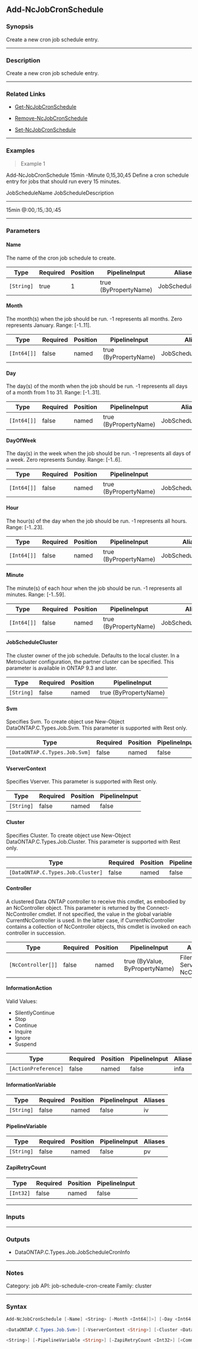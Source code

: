 Add-NcJobCronSchedule
---------------------

### Synopsis
Create a new cron job schedule entry.

---

### Description

Create a new cron job schedule entry.

---

### Related Links
* [Get-NcJobCronSchedule](Get-NcJobCronSchedule)

* [Remove-NcJobCronSchedule](Remove-NcJobCronSchedule)

* [Set-NcJobCronSchedule](Set-NcJobCronSchedule)

---

### Examples
> Example 1

Add-NcJobCronSchedule 15min -Minute 0,15,30,45
Define a cron schedule entry for jobs that should run every 15 minutes.

JobScheduleName           JobScheduleDescription
---------------           ----------------------
15min                     @:00,:15,:30,:45

---

### Parameters
#### **Name**
The name of the cron job schedule to create.

|Type      |Required|Position|PipelineInput        |Aliases        |
|----------|--------|--------|---------------------|---------------|
|`[String]`|true    |1       |true (ByPropertyName)|JobScheduleName|

#### **Month**
The month(s) when the job should be run.  -1 represents all months.  Zero represents January.  Range: [-1..11].

|Type       |Required|Position|PipelineInput        |Aliases             |
|-----------|--------|--------|---------------------|--------------------|
|`[Int64[]]`|false   |named   |true (ByPropertyName)|JobScheduleCronMonth|

#### **Day**
The day(s) of the month when the job should be run.  -1 represents all days of a month from 1 to 31.  Range: [-1..31].

|Type       |Required|Position|PipelineInput        |Aliases           |
|-----------|--------|--------|---------------------|------------------|
|`[Int64[]]`|false   |named   |true (ByPropertyName)|JobScheduleCronDay|

#### **DayOfWeek**
The day(s) in the week when the job should be run.  -1 represents all days of a week.  Zero represents Sunday.  Range: [-1..6].

|Type       |Required|Position|PipelineInput        |Aliases                 |
|-----------|--------|--------|---------------------|------------------------|
|`[Int64[]]`|false   |named   |true (ByPropertyName)|JobScheduleCronDayOfWeek|

#### **Hour**
The hour(s) of the day when the job should be run.  -1 represents all hours.  Range: [-1..23].

|Type       |Required|Position|PipelineInput        |Aliases            |
|-----------|--------|--------|---------------------|-------------------|
|`[Int64[]]`|false   |named   |true (ByPropertyName)|JobScheduleCronHour|

#### **Minute**
The minute(s) of each hour when the job should be run.  -1 represents all minutes.  Range: [-1..59].

|Type       |Required|Position|PipelineInput        |Aliases              |
|-----------|--------|--------|---------------------|---------------------|
|`[Int64[]]`|false   |named   |true (ByPropertyName)|JobScheduleCronMinute|

#### **JobScheduleCluster**
The cluster owner of the job schedule. Defaults to the local cluster. In a Metrocluster configuration, the partner cluster can be specified.
This parameter is available in ONTAP 9.3 and later.

|Type      |Required|Position|PipelineInput        |
|----------|--------|--------|---------------------|
|`[String]`|false   |named   |true (ByPropertyName)|

#### **Svm**
Specifies Svm. To create object use New-Object DataONTAP.C.Types.Job.Svm. This parameter is supported with Rest only.

|Type                         |Required|Position|PipelineInput|
|-----------------------------|--------|--------|-------------|
|`[DataONTAP.C.Types.Job.Svm]`|false   |named   |false        |

#### **VserverContext**
Specifies Vserver. This parameter is supported with Rest only.

|Type      |Required|Position|PipelineInput|
|----------|--------|--------|-------------|
|`[String]`|false   |named   |false        |

#### **Cluster**
Specifies Cluster. To create object use New-Object DataONTAP.C.Types.Job.Cluster. This parameter is supported with Rest only.

|Type                             |Required|Position|PipelineInput|
|---------------------------------|--------|--------|-------------|
|`[DataONTAP.C.Types.Job.Cluster]`|false   |named   |false        |

#### **Controller**
A clustered Data ONTAP controller to receive this cmdlet, as embodied by an NcController object.  This parameter is returned by the Connect-NcController cmdlet.  If not specified, the value in the global variable CurrentNcController is used.  In the latter case, if CurrentNcController contains a collection of NcController objects, this cmdlet is invoked on each controller in succession.

|Type              |Required|Position|PipelineInput                 |Aliases                          |
|------------------|--------|--------|------------------------------|---------------------------------|
|`[NcController[]]`|false   |named   |true (ByValue, ByPropertyName)|Filer<br/>Server<br/>NcController|

#### **InformationAction**

Valid Values:

* SilentlyContinue
* Stop
* Continue
* Inquire
* Ignore
* Suspend

|Type                |Required|Position|PipelineInput|Aliases|
|--------------------|--------|--------|-------------|-------|
|`[ActionPreference]`|false   |named   |false        |infa   |

#### **InformationVariable**

|Type      |Required|Position|PipelineInput|Aliases|
|----------|--------|--------|-------------|-------|
|`[String]`|false   |named   |false        |iv     |

#### **PipelineVariable**

|Type      |Required|Position|PipelineInput|Aliases|
|----------|--------|--------|-------------|-------|
|`[String]`|false   |named   |false        |pv     |

#### **ZapiRetryCount**

|Type     |Required|Position|PipelineInput|
|---------|--------|--------|-------------|
|`[Int32]`|false   |named   |false        |

---

### Inputs

---

### Outputs
* DataONTAP.C.Types.Job.JobScheduleCronInfo

---

### Notes
Category: job
API: job-schedule-cron-create
Family: cluster

---

### Syntax
```PowerShell
Add-NcJobCronSchedule [-Name] <String> [-Month <Int64[]>] [-Day <Int64[]>] [-DayOfWeek <Int64[]>] [-Hour <Int64[]>] [-Minute <Int64[]>] [-JobScheduleCluster <String>] [-Svm 
```
```PowerShell
<DataONTAP.C.Types.Job.Svm>] [-VserverContext <String>] [-Cluster <DataONTAP.C.Types.Job.Cluster>] [-Controller <NcController[]>] [-InformationAction <ActionPreference>] [-InformationVariable 
```
```PowerShell
<String>] [-PipelineVariable <String>] [-ZapiRetryCount <Int32>] [<CommonParameters>]
```

